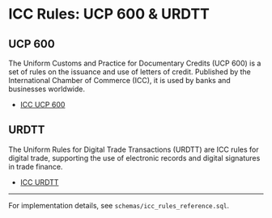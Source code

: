 # ICC Rules: UCP 600 & URDTT

## UCP 600

The Uniform Customs and Practice for Documentary Credits (UCP 600) is a set of rules on the issuance and use of letters of credit. Published by the International Chamber of Commerce (ICC), it is used by banks and businesses worldwide.

- [ICC UCP 600](https://iccwbo.org/publication/ucc-600/)

## URDTT

The Uniform Rules for Digital Trade Transactions (URDTT) are ICC rules for digital trade, supporting the use of electronic records and digital signatures in trade finance.

- [ICC URDTT](https://iccwbo.org/publication/icc-urdtt/)

---
For implementation details, see `schemas/icc_rules_reference.sql`.
